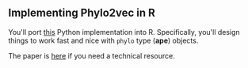 ## Implementing Phylo2vec in R

You'll port [this](https://github.com/neclow/phylo2vec) Python implementation into R. Specifically, you'll design things to work fast and nice with `phylo` type (**ape**) objects.

The paper is [here](https://arxiv.org/abs/2304.12693) if you need a technical resource. 
